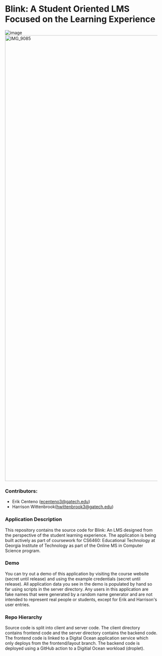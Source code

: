 # Blink: A Student Oriented LMS Focused on the Learning Experience 
![image](https://github.com/ecenteno7/lms-assignmentview/assets/48931172/7dd47a22-6617-4c1f-9a93-a8786aa00e59)
<img width="1470" alt="IMG_9085" src="https://github.com/user-attachments/assets/463e691f-cdbf-4b68-a31d-b0a89935a920">

### Contributors:
- Erik Centeno (ecenteno3@gatech.edu)
- Harrison Wittenbrook(hwittenbrook3@gatech.edu)

### Application Description
This repository contains the source code for Blink: An LMS designed from the perspective of the student learning experience. The application is being built actively as part of coursework for CS6460: Educational Technology at Georgia Institute of Technology as part of the Online MS in Computer Science program.

### Demo
You can try out a demo of this application by visiting the course website (secret until release) and using the example credentials (secret until release). All application data you see in the demo is populated by hand so far using scripts in the server directory. Any users in this application are fake names that were generated by a random name generator and are not intended to represent real people or students, except for Erik and Harrison's user entries.  

### Repo Hierarchy
Source code is split into client and server code. The client directory contains frontend code and the server directory contains the backend code. The frontend code is linked to a Digital Ocean application service which only deploys from the frontend/layout branch. The backend code is deployed using a GitHub action to a Digitial Ocean workload (droplet).  
